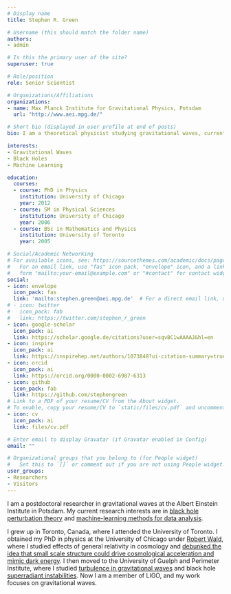 ```yaml
---
# Display name
title: Stephen R. Green

# Username (this should match the folder name)
authors:
- admin

# Is this the primary user of the site?
superuser: true

# Role/position
role: Senior Scientist

# Organizations/Affiliations
organizations:
- name: Max Planck Institute for Gravitational Physics, Potsdam
  url: "http://www.aei.mpg.de/"

# Short bio (displayed in user profile at end of posts)
bio: I am a theoretical physicist studying gravitational waves, currently based in Berlin. My main interests are in black hole perturbation theory and applying machine-learning methods to analyze LIGO data.

interests:
- Gravitational Waves
- Black Holes
- Machine Learning

education:
  courses:
  - course: PhD in Physics
    institution: University of Chicago
    year: 2012
  - course: SM in Physical Sciences
    institution: University of Chicago
    year: 2006
  - course: BSc in Mathematics and Physics
    institution: University of Toronto
    year: 2005

# Social/Academic Networking
# For available icons, see: https://sourcethemes.com/academic/docs/page-builder/#icons
#   For an email link, use "fas" icon pack, "envelope" icon, and a link in the
#   form "mailto:your-email@example.com" or "#contact" for contact widget.
social:
- icon: envelope
  icon_pack: fas
  link: 'mailto:stephen.green@aei.mpg.de'  # For a direct email link, use "mailto:test@example.org".
# - icon: twitter
#   icon_pack: fab
#   link: https://twitter.com/stephen_r_green
- icon: google-scholar
  icon_pack: ai
  link: https://scholar.google.de/citations?user=sqvBC1wAAAAJ&hl=en
- icon: inspire
  icon_pack: ai
  link: https://inspirehep.net/authors/1073848?ui-citation-summary=true
- icon: orcid
  icon_pack: ai
  link: https://orcid.org/0000-0002-6987-6313
- icon: github
  icon_pack: fab
  link: https://github.com/stephengreen
# Link to a PDF of your resume/CV from the About widget.
# To enable, copy your resume/CV to `static/files/cv.pdf` and uncomment the lines below.
- icon: cv
  icon_pack: ai
  link: files/cv.pdf

# Enter email to display Gravatar (if Gravatar enabled in Config)
email: ""

# Organizational groups that you belong to (for People widget)
#   Set this to `[]` or comment out if you are not using People widget.
user_groups:
- Researchers
- Visitors
---
```


I am a postdoctoral researcher in gravitational waves at the Albert Einstein Institute in Potsdam. My current research interests are in [black hole perturbation theory](project/teukolsky) and [machine-learning methods for data analysis](project/inference).

I grew up in Toronto, Canada, where I attended the University of Toronto. I obtained my PhD in physics at the University of Chicago under [Robert Wald](https://en.wikipedia.org/wiki/Robert_Wald), where I studied effects of general relativity in cosmology and [debunked the idea that small scale structure could drive cosmological acceleration and mimic dark energy](project/backreaction). I then moved to the University of Guelph and Perimeter Institute, where I studied [turbulence in gravitational waves](project/ads-stability) and black hole [superradiant instabilities](project/superradiance). Now I am a member of LIGO, and my work focuses on gravitational waves.
